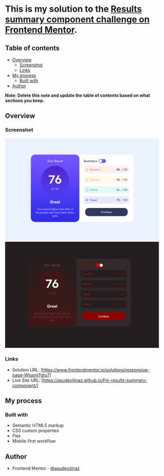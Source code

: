 
# This is my solution to the [Results summary component challenge on Frontend Mentor](https://www.frontendmentor.io/challenges/results-summary-component-CE_K6s0maV). 

## Table of contents

- [Overview](#overview)
  - [Screenshot](#screenshot)
  - [Links](#links)
- [My process](#my-process)
  - [Built with](#built-with)
- [Author](#author)


**Note: Delete this note and update the table of contents based on what sections you keep.**

## Overview



### Screenshot

![](/assets/images/1.png)
![](/assets/images/2.png)

### Links

- Solution URL: [https://www.frontendmentor.io/solutions/responsive-page-WIupmTgtu7]
- Live Site URL: [https://asudeyilmaz.github.io/Fm-results-summary-component/]

## My process

### Built with

- Semantic HTML5 markup
- CSS custom properties
- Flex
- Mobile-first workflow




## Author

- Frontend Mentor - [@asudeyilmaz](https://www.frontendmentor.io/profile/asudeyilmaz)





